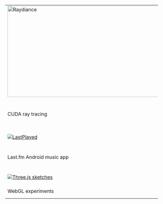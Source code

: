 
<table>
  <tbody>
    <tr>
      <td>
        <a target="_blank" href="https://github.com/cszach/Raydiance">
          <img alt="Raydiance" width="500" height="300" src="https://images.unsplash.com/photo-1496181133206-80ce9b88a853?q=80&w=2071&auto=format&fit=crop&ixlib=rb-4.0.3&ixid=M3wxMjA3fDB8MHxwaG90by1wYWdlfHx8fGVufDB8fHx8fA%3D%3D" />
        </a>
      </td>
      <td>
        <a target="_blank" href="https://cszach.github.io/synthwave-drive">
          <img alt="Synthwave Drive" src="img/projects/synthwave drive.png" />
        </a>
      </td>
    </tr>
    <tr>
      <td>CUDA ray tracing</td>
      <td>3D synthwave aesthetics driving simulator</td>
    </tr>
    <tr>
      <td>
        <a target="_blank" href="https://github.com/cszach/LastPlayed">
          <img alt="LastPlayed" src="img/projects/lastplayed.png" />
        </a>
      </td>
      <td>
        <a target="_blank" href="https://github.com/cszach/Trailblazer">
          <img alt="Trailblazer" src="img/projects/trailblazer.png" />
        </a>
      </td>
    </tr>
    <tr>
      <td>Last.fm Android music app</td>
      <td>Interactive map viewer and pathfinder</td>
    </tr>
    <tr>
      <td>
        <a target="_blank" href="https://cszach.github.io/three.js-sketches">
          <img alt="Three.js sketches" src="img/projects/threejs.jpg" />
        </a>
      </td>
      <td>
        <a target="_blank" href="https://cszach.github.io/designs">
          <img alt="Design portfolio" src="img/projects/web design.jpg" />
        </a>
      </td>
    </tr>
    <tr>
      <td>WebGL experiments</td>
      <td>Design portfolio</td>
    </tr>
  </tbody>
</table>
